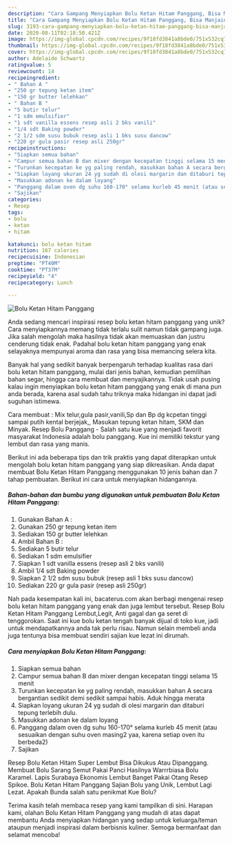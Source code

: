 ```yaml
---
description: "Cara Gampang Menyiapkan Bolu Ketan Hitam Panggang, Bisa Manjain Lidah"
title: "Cara Gampang Menyiapkan Bolu Ketan Hitam Panggang, Bisa Manjain Lidah"
slug: 3193-cara-gampang-menyiapkan-bolu-ketan-hitam-panggang-bisa-manjain-lidah
date: 2020-08-11T02:18:50.421Z
image: https://img-global.cpcdn.com/recipes/9f18fd3841a8bde0/751x532cq70/bolu-ketan-hitam-panggang-foto-resep-utama.jpg
thumbnail: https://img-global.cpcdn.com/recipes/9f18fd3841a8bde0/751x532cq70/bolu-ketan-hitam-panggang-foto-resep-utama.jpg
cover: https://img-global.cpcdn.com/recipes/9f18fd3841a8bde0/751x532cq70/bolu-ketan-hitam-panggang-foto-resep-utama.jpg
author: Adelaide Schwartz
ratingvalue: 5
reviewcount: 14
recipeingredient:
- " Bahan A "
- "250 gr tepung ketan item"
- "150 gr butter lelehkan"
- " Bahan B "
- "5 butir telur"
- "1 sdm emulsifier"
- "1 sdt vanilla essens resep asli 2 bks vanili"
- "1/4 sdt Baking powder"
- "2 1/2 sdm susu bubuk resep asli 1 bks susu dancow"
- "220 gr gula pasir resep asli 250gr"
recipeinstructions:
- "Siapkan semua bahan"
- "Campur semua bahan B dan mixer dengan kecepatan tinggi selama 15 menit"
- "Turunkan kecepatan ke yg paling rendah, masukkan bahan A secara bergantian sedikit demi sedikit sampai habis. Aduk hingga merata"
- "Siapkan loyang ukuran 24 yg sudah di olesi margarin dan ditaburi tepung terlebih dulu."
- "Masukkan adonan ke dalam loyang"
- "Panggang dalam oven dg suhu 160-170° selama kurleb 45 menit (atau sesuaikan dengan suhu oven masing2 yaa, karena setiap oven itu berbeda2)"
- "Sajikan"
categories:
- Resep
tags:
- bolu
- ketan
- hitam

katakunci: bolu ketan hitam 
nutrition: 167 calories
recipecuisine: Indonesian
preptime: "PT40M"
cooktime: "PT37M"
recipeyield: "4"
recipecategory: Lunch

---
```



![Bolu Ketan Hitam Panggang](https://img-global.cpcdn.com/recipes/9f18fd3841a8bde0/751x532cq70/bolu-ketan-hitam-panggang-foto-resep-utama.jpg)

Anda sedang mencari inspirasi resep bolu ketan hitam panggang yang unik? Cara menyiapkannya memang tidak terlalu sulit namun tidak gampang juga. Jika salah mengolah maka hasilnya tidak akan memuaskan dan justru cenderung tidak enak. Padahal bolu ketan hitam panggang yang enak selayaknya mempunyai aroma dan rasa yang bisa memancing selera kita.

Banyak hal yang sedikit banyak berpengaruh terhadap kualitas rasa dari bolu ketan hitam panggang, mulai dari jenis bahan, kemudian pemilihan bahan segar, hingga cara membuat dan menyajikannya. Tidak usah pusing kalau ingin menyiapkan bolu ketan hitam panggang yang enak di mana pun anda berada, karena asal sudah tahu triknya maka hidangan ini dapat jadi suguhan istimewa.

Cara membuat : Mix telur,gula pasir,vanili,Sp dan Bp dg kcpetan tinggi sampai putih kental berjejak,, Masukan tepung ketan hitam, SKM dan Minyak. Resep Bolu Panggang - Salah satu kue yang menjadi favorit masyarakat Indonesia adalah bolu panggang. Kue ini memiliki tekstur yang lembut dan rasa yang manis.


Berikut ini ada beberapa tips dan trik praktis yang dapat diterapkan untuk mengolah bolu ketan hitam panggang yang siap dikreasikan. Anda dapat membuat Bolu Ketan Hitam Panggang menggunakan 10 jenis bahan dan 7 tahap pembuatan. Berikut ini cara untuk menyiapkan hidangannya.

<!--inarticleads1-->

##### Bahan-bahan dan bumbu yang digunakan untuk pembuatan Bolu Ketan Hitam Panggang:

1. Gunakan  Bahan A :
1. Gunakan 250 gr tepung ketan item
1. Sediakan 150 gr butter lelehkan
1. Ambil  Bahan B :
1. Sediakan 5 butir telur
1. Sediakan 1 sdm emulsifier
1. Siapkan 1 sdt vanilla essens (resep asli 2 bks vanili)
1. Ambil 1/4 sdt Baking powder
1. Siapkan 2 1/2 sdm susu bubuk (resep asli 1 bks susu dancow)
1. Sediakan 220 gr gula pasir (resep asli 250gr)


Nah pada kesempatan kali ini, bacaterus.com akan berbagi mengenai resep bolu ketan hitam panggang yang enak dan juga lembut tersebut. Resep Bolu Ketan Hitam Panggang Lembut,Legit, Anti gagal dan ga seret di tenggorokan. Saat ini kue bolu ketan tengah banyak dijual di toko kue, jadi untuk mendapatkannya anda tak perlu risau. Namun selain membeli anda juga tentunya bisa membuat sendiri sajian kue lezat ini dirumah. 

<!--inarticleads2-->

##### Cara menyiapkan Bolu Ketan Hitam Panggang:

1. Siapkan semua bahan
1. Campur semua bahan B dan mixer dengan kecepatan tinggi selama 15 menit
1. Turunkan kecepatan ke yg paling rendah, masukkan bahan A secara bergantian sedikit demi sedikit sampai habis. Aduk hingga merata
1. Siapkan loyang ukuran 24 yg sudah di olesi margarin dan ditaburi tepung terlebih dulu.
1. Masukkan adonan ke dalam loyang
1. Panggang dalam oven dg suhu 160-170° selama kurleb 45 menit (atau sesuaikan dengan suhu oven masing2 yaa, karena setiap oven itu berbeda2)
1. Sajikan


Resep Bolu Ketan Hitam Super Lembut Bisa Dikukus Atau Dipanggang. Membuat Bolu Sarang Semut Pakai Panci Hasilnya Warrrbiasa Bolu Karamel. Lapis Surabaya Ekonomis Lembut Banget Pakai Otang Resep Spikoe. Bolu Ketan Hitam Panggang Sajian Bolu yang Unik, Lembut Lagi Lezat. Apakah Bunda salah satu penikmat Kue Bolu? 

Terima kasih telah membaca resep yang kami tampilkan di sini. Harapan kami, olahan Bolu Ketan Hitam Panggang yang mudah di atas dapat membantu Anda menyiapkan hidangan yang sedap untuk keluarga/teman ataupun menjadi inspirasi dalam berbisnis kuliner. Semoga bermanfaat dan selamat mencoba!

